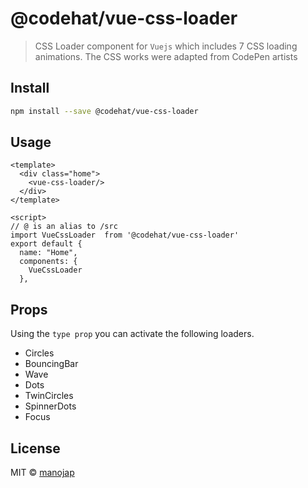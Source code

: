 # @codehat/vue-css-loader

> CSS Loader component for `Vuejs` which includes 7 CSS loading animations. The CSS works were adapted from CodePen artists

## Install

```bash
npm install --save @codehat/vue-css-loader
```

## Usage

```
<template>
  <div class="home">
    <vue-css-loader/>
  </div>
</template>

<script>
// @ is an alias to /src
import VueCssLoader  from '@codehat/vue-css-loader'
export default {
  name: "Home",
  components: {
    VueCssLoader
  },

```

## Props

Using the `type prop` you can activate the following loaders.

- Circles
- BouncingBar
- Wave
- Dots
- TwinCircles
- SpinnerDots
- Focus

## License

MIT © [manojap](https://github.com/manojap)
